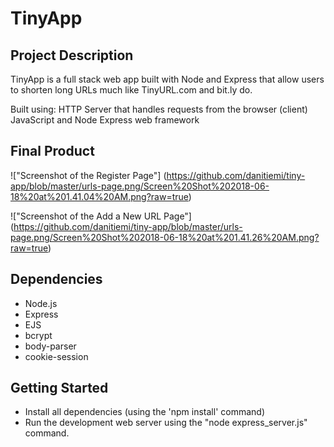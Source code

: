 # TinyApp

## Project Description

TinyApp is a full stack web app built with Node and Express that allow users to shorten long URLs much like TinyURL.com and bit.ly do.

Built using:
HTTP Server that handles requests from the browser (client)
JavaScript and Node
Express web framework

## Final Product

!["Screenshot of the Register Page"] (https://github.com/danitiemi/tiny-app/blob/master/urls-page.png/Screen%20Shot%202018-06-18%20at%201.41.04%20AM.png?raw=true)

!["Screenshot of the Add a New URL Page"] (https://github.com/danitiemi/tiny-app/blob/master/urls-page.png/Screen%20Shot%202018-06-18%20at%201.41.26%20AM.png?raw=true)

## Dependencies
- Node.js
- Express
- EJS
- bcrypt
- body-parser
- cookie-session

## Getting Started

- Install all dependencies (using the 'npm install' command)
- Run the development web server using the "node express_server.js" command.
